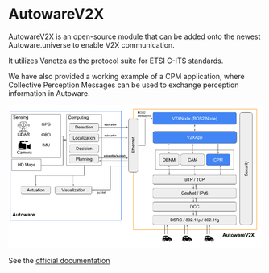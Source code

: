 # AutowareV2X

AutowareV2X is an open-source module that can be added onto the newest Autoware.universe to enable V2X communication.

It utilizes Vanetza as the protocol suite for ETSI C-ITS standards.

We have also provided a working example of a CPM application, where Collective Perception Messages can be used to exchange perception information in Autoware.

![AutowareV2X Architecture](./docs/architecture.png)

See the [official documentation](https://tlab-wide.github.io/autoware_v2x/)